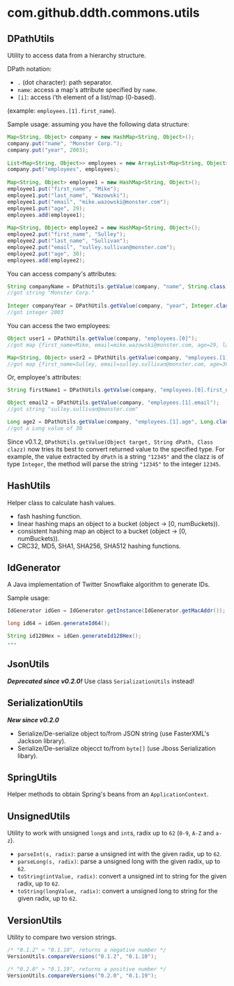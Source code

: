 com.github.ddth.commons.utils
=============================

DPathUtils
----------

Utility to access data from a hierarchy structure.

DPath notation:

* `.` (dot character): path separator.
* `name`: access a map's attribute specified by `name`.
* `[i]`: access i'th element of a list/map (0-based).

(example: `employees.[1].first_name`).

Sample usage: assuming you have the following data structure:

```java
Map<String, Object> company = new HashMap<String, Object>();
company.put("name", "Monster Corp.");
company.put("year", 2003);
 
List<Map<String, Object>> employees = new ArrayList<Map<String, Object>>();
company.put("employees", employees);
 
Map<String, Object> employee1 = new HashMap<String, Object>();
employee1.put("first_name", "Mike");
employee1.put("last_name", "Wazowski");
employee1.put("email", "mike.wazowski@monster.com");
employee1.put("age", 29);
employees.add(employee1);
 
Map<String, Object> employee2 = new HashMap<String, Object>();
employee2.put("first_name", "Sulley");
employee2.put("last_name", "Sullivan");
employee2.put("email", "sulley.sullivan@monster.com");
employee2.put("age", 30);
employees.add(employee2);
```

You can access company's attributes:

```java
String companyName = DPathUtils.getValue(company, "name", String.class);
//got string "Monster Corp."
 
Integer companyYear = DPathUtils.getValue(company, "year", Integer.class);
//got integer 2003 
```

You can access the two employees:

```java
Object user1 = DPathUtils.getValue(company, "employees.[0]");
//got map {first_name=Mike, email=mike.wazowski@monster.com, age=29, last_name=Wazowski}

Map<String, Object> user2 = DPathUtils.getValue(company, "employees.[1]", Map.class);
//got map {first_name=Sulley, email=sulley.sullivan@monster.com, age=30, last_name=Sullivan}
```

Or, employee's attributes:

```java
String firstName1 = DPathUtils.getValue(company, "employees.[0].first_name", String.class);

Object email2 = DPathUtils.getValue(company, "employees.[1].email");
//got string "sulley.sullivan@monster.com"

Long age2 = DPathUtils.getValue(company, "employees.[1].age", Long.class);
//got a Long value of 30
```

Since v0.1.2, `DPathUtils.getValue(Object target, String dPath, Class clazz)` now tries its best to convert returned value to the specified type. For example, the value extracted by `dPath` is a string `"12345"` and the clazz is of type `Integer`, the method will parse the string `"12345"` to the integer `12345`.


HashUtils
---------

Helper class to calculate hash values.

* fash hashing function.
* linear hashing maps an object to a bucket (object -> [0, numBuckets)).
* consistent hashing map an object to a bucket (object -> [0, numBuckets)).
* CRC32, MD5, SHA1, SHA256, SHA512 hashing functions.


IdGenerator
-----------

A Java implementation of Twitter Snowflake algorithm to generate IDs.

Sample usage:

```java
IdGenerator idGen = IdGenerator.getInstance(IdGenerator.getMacAddr());

long id64 = idGen.generateId64();

String id128Hex = idGen.generateId128Hex();
...
```


JsonUtils
---------

***Deprecated since v0.2.0!*** Use class `SerializationUtils` instead!


SerializationUtils
-------------------

***New since v0.2.0***

- Serialize/De-serialize object to/from JSON string (use FasterXML's Jackson library).
- Serialize/De-serialize objecct to/from `byte[]` (use Jboss Serialization libary).


SpringUtils
-----------

Helper methods to obtain Spring's beans from an `ApplicationContext`.


UnsignedUtils
-------------

Utility to work with unsigned `long`s and `int`s, radix up to `62` (`0-9`, `A-Z` and `a-z`).

* `parseInt(s, radix)`: parse a unsigned int with the given radix, up to `62`.
* `parseLong(s, radix)`: parse a unsigned long with the given radix, up to `62`.
* `toString(intValue, radix)`: convert a unsigned int to string for the given radix, up to `62`.
* `toString(longValue, radix)`: convert a unsigned long to string for the given radix, up to `62`.


VersionUtils
------------

Utility to compare two version strings.

```java
/* "0.1.2" < "0.1.10", returns a negative number */
VersionUtils.compareVersions("0.1.2", "0.1.10");

/* "0.2.0" > "0.1.19", returns a positive number */
VersionUtils.compareVersions("0.2.0", "0.1.19");
```
